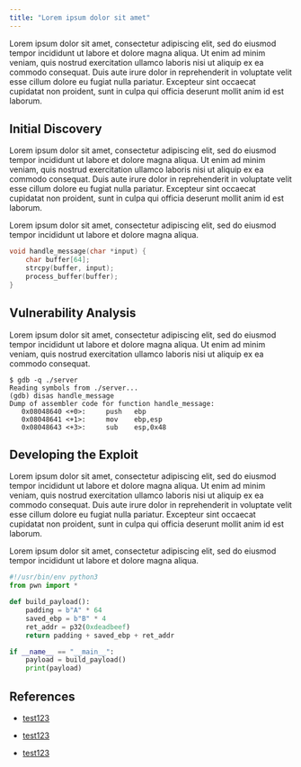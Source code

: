```yaml
---
title: "Lorem ipsum dolor sit amet"
---
```


Lorem ipsum dolor sit amet, consectetur adipiscing elit, sed do eiusmod tempor incididunt ut labore et dolore magna aliqua. Ut enim ad minim veniam, quis nostrud exercitation ullamco laboris nisi ut aliquip ex ea commodo consequat. Duis aute irure dolor in reprehenderit in voluptate velit esse cillum dolore eu fugiat nulla pariatur. Excepteur sint occaecat cupidatat non proident, sunt in culpa qui officia deserunt mollit anim id est laborum.

## Initial Discovery

Lorem ipsum dolor sit amet, consectetur adipiscing elit, sed do eiusmod tempor incididunt ut labore et dolore magna aliqua. Ut enim ad minim veniam, quis nostrud exercitation ullamco laboris nisi ut aliquip ex ea commodo consequat. Duis aute irure dolor in reprehenderit in voluptate velit esse cillum dolore eu fugiat nulla pariatur. Excepteur sint occaecat cupidatat non proident, sunt in culpa qui officia deserunt mollit anim id est laborum.

Lorem ipsum dolor sit amet, consectetur adipiscing elit, sed do eiusmod tempor incididunt ut labore et dolore magna aliqua.

```c
void handle_message(char *input) {
    char buffer[64];
    strcpy(buffer, input);
    process_buffer(buffer);
}
```

## Vulnerability Analysis

Lorem ipsum dolor sit amet, consectetur adipiscing elit, sed do eiusmod tempor incididunt ut labore et dolore magna aliqua. Ut enim ad minim veniam, quis nostrud exercitation ullamco laboris nisi ut aliquip ex ea commodo consequat.

```terminal
$ gdb -q ./server
Reading symbols from ./server...
(gdb) disas handle_message
Dump of assembler code for function handle_message:
   0x08048640 <+0>:     push   ebp
   0x08048641 <+1>:     mov    ebp,esp
   0x08048643 <+3>:     sub    esp,0x48
```

## Developing the Exploit

Lorem ipsum dolor sit amet, consectetur adipiscing elit, sed do eiusmod tempor incididunt ut labore et dolore magna aliqua. Ut enim ad minim veniam, quis nostrud exercitation ullamco laboris nisi ut aliquip ex ea commodo consequat. Duis aute irure dolor in reprehenderit in voluptate velit esse cillum dolore eu fugiat nulla pariatur. Excepteur sint occaecat cupidatat non proident, sunt in culpa qui officia deserunt mollit anim id est laborum.

Lorem ipsum dolor sit amet, consectetur adipiscing elit, sed do eiusmod tempor incididunt ut labore et dolore magna aliqua.

```python
#!/usr/bin/env python3
from pwn import *

def build_payload():
    padding = b"A" * 64
    saved_ebp = b"B" * 4
    ret_addr = p32(0xdeadbeef)
    return padding + saved_ebp + ret_addr

if __name__ == "__main__":
    payload = build_payload()
    print(payload)
```

## References

- [test123](https://example.com)

- [test123](https://example.com)

- [test123](https://example.com)
